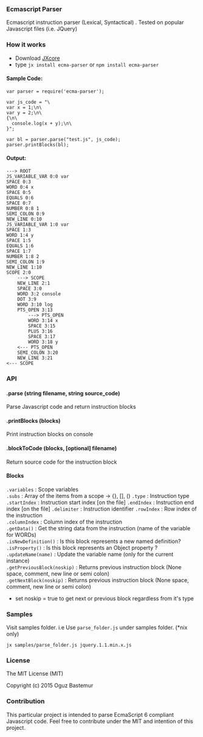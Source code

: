 ### Ecmascript Parser

Ecmascript instruction parser (Lexical, Syntactical) . Tested on popular Javascript files (i.e. JQuery)

### How it works

- Download [JXcore](https://github.com/jxcore/jxcore-release)
- type `jx install ecma-parser` or `npm install ecma-parser`

#### Sample Code:
```
var parser = require('ecma-parser');

var js_code = "\
var x = 1;\n\
var y = 2;\n\
{\n\
  console.log(x + y);\n\
}";

var bl = parser.parse("test.js", js_code);
parser.printBlocks(bl);
```

#### Output:
```
---> ROOT
JS_VARIABLE_VAR 0:0 var
SPACE 0:3
WORD 0:4 x
SPACE 0:5
EQUALS 0:6
SPACE 0:7
NUMBER 0:8 1
SEMI_COLON 0:9
NEW_LINE 0:10
JS_VARIABLE_VAR 1:0 var
SPACE 1:3
WORD 1:4 y
SPACE 1:5
EQUALS 1:6
SPACE 1:7
NUMBER 1:8 2
SEMI_COLON 1:9
NEW_LINE 1:10
SCOPE 2:0
    ---> SCOPE
    NEW_LINE 2:1
    SPACE 3:0
    WORD 3:2 console
    DOT 3:9
    WORD 3:10 log
    PTS_OPEN 3:13
        ---> PTS_OPEN
        WORD 3:14 x
        SPACE 3:15
        PLUS 3:16
        SPACE 3:17
        WORD 3:18 y
    <--- PTS_OPEN
    SEMI_COLON 3:20
    NEW_LINE 3:21
<--- SCOPE
```

### API

#### .parse (string filename, string source_code)
Parse Javascript code and return instruction blocks

#### .printBlocks (blocks)
Print instruction blocks on console

#### .blockToCode (blocks, [optional] filename)
Return source code for the instruction block

#### Blocks
`.variables` : Scope variables  
`.subs` : Array of the items from a scope -> {}, [], ()
`.type` : Instruction type  
`.startIndex` : Instruction start index [on the file]
`.endIndex` : Instruction end index [on the file]
`.delimiter` : Instruction identifier
`.rowIndex` : Row index of the instruction  
`.columnIndex` : Column index of the instruction  
`.getData()` : Get the string data from the instruction (name of the variable for WORDs)  
`.isNewDefinition()` : Is this block represents a new named definition?  
`.isProperty()` : Is this block represents an Object property ?  
`.updateName(name)` : Update the variable name (only for the current instance)  
`.getPreviousBlock(noskip)` : Returns previous instruction block (None space, comment, new line or semi colon)   
`.getNextBlock(noskip)` : Returns previous instruction block (None space, comment, new line or semi colon)  

* set noskip = true to get next or previous block regardless from it's type

### Samples

Visit samples folder. i.e Use `parse_folder.js` under samples folder. (*nix only)

```
jx samples/parse_folder.js jquery.1.1.min.x.js
```

### License
The MIT License (MIT)

Copyright (c) 2015 Oguz Bastemur

### Contribution
This particular project is intended to parse EcmaScript 6 compliant Javascript code. 
Feel free to contribute under the MIT and intention of this project.
